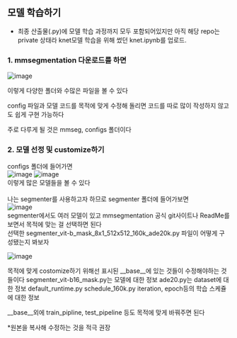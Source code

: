 ## 모델 학습하기
* 최종 산출물(.py)에 모델 학습 과정까지 모두 포함되어있지만 아직 해당 repo는 private 상태라 knet모델 학습을 위해 썼던 knet.ipynb를 업로드.

### 1. mmsegmentation 다운로드를 하면 </br>
![image](https://user-images.githubusercontent.com/61492320/185517019-454aa0db-e3ca-473d-abd6-5fe99b3a2395.png)</br>

이렇게 다양한 폴더와 수많은 파일을 볼 수 있다</br>

config 파일과 모델 코드를 목적에 맞게 수정해 돌리면 코드를 따로 많이 작성하지 않고도 쉽게 구현 가능하다</br>

주로 다루게 될 것은 mmseg, configs 폴더이다</br>


### 2. 모델 선정 및 customize하기</br>
configs 폴더에 들어가면</br>
![image](https://user-images.githubusercontent.com/61492320/185517107-422132c5-4687-4000-b95d-7ca50d785692.png)
![image](https://user-images.githubusercontent.com/61492320/185517120-b3271a3b-db9d-4192-a031-069983a03e87.png)</br>
이렇게 많은 모델들을 볼 수 있다</br>
</br>
나는 segmenter를 사용하고자 하므로 segmenter 폴더에 들어가보면</br>
![image](https://user-images.githubusercontent.com/61492320/185517179-b2db8532-7b1d-4d76-a326-a4c8fa94a805.png)</br>
segmenter에서도 여러 모델이 있고 mmsegmentation 공식 git사이트나 ReadMe를 보면서 목적에 맞는 걸 선택하면 된다</br>
선택한 segmenter_vit-b_mask_8x1_512x512_160k_ade20k.py 파일이 어떻게 구성됐는지 봐보자</br>

![image](https://user-images.githubusercontent.com/61492320/185517522-2949acb4-2f00-41b7-bb05-f7ce839ce49f.png)

목적에 맞게 costomize하기 위해선 표시된 __base__에 있는 것들이 수정해야하는 것들이다
segmenter_vit-b16_mask.py는 모델에 대한 정보
ade20.py는 dataset에 대한 정보
default_runtime.py
schedule_160k.py iteration, epoch등의 학습 스케쥴에 대한 정보

__base__외에 train_pipline, test_pipeline 등도 목적에 맞게 바꿔주면 된다


*원본을 복사해 수정하는 것을 적극 권장


